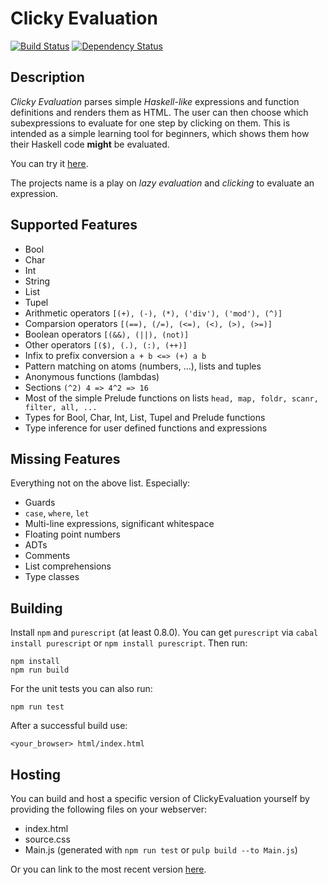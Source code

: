 # Clicky Evaluation

[![Build Status](https://travis-ci.org/srechenberger/clickyEvaluation.svg?branch=master)](https://travis-ci.org/srechenberger/clickyEvaluation)
[![Dependency Status](https://www.versioneye.com/user/projects/56b075193d82b9003761e3e6/badge.svg?style=flat)](https://www.versioneye.com/user/projects/56b075193d82b9003761e3e6)

## Description

*Clicky Evaluation* parses simple *Haskell-like* expressions and function
definitions and renders them as HTML.
The user can then choose which subexpressions to evaluate for one step by
clicking on them.
This is intended as a simple learning tool for beginners,
which shows them how their Haskell code **might** be evaluated.

You can try it [here](http://stefankoegel.github.io/clickyEvaluation/).

The projects name is a play on *lazy evaluation* and *clicking* to evaluate an expression.

## Supported Features

* Bool
* Char
* Int
* String
* List
* Tupel
* Arithmetic operators `[(+), (-), (*), ('div'), ('mod'), (^)]`
* Comparsion operators `[(==), (/=), (<=), (<), (>), (>=)]`
* Boolean operators `[(&&), (||), (not)]`
* Other operators `[($), (.), (:), (++)]`
* Infix to prefix conversion `a + b <=> (+) a b`
* Pattern matching on atoms (numbers, ...), lists and tuples
* Anonymous functions (lambdas)
* Sections `(^2) 4 => 4^2 => 16`
* Most of the simple Prelude functions on lists `head, map, foldr, scanr, filter, all, ...`
* Types for Bool, Char, Int, List, Tupel and Prelude functions
* Type inference for user defined functions and expressions

## Missing Features

Everything not on the above list. Especially:
* Guards
* `case`, `where`, `let`
* Multi-line expressions, significant whitespace
* Floating point numbers
* ADTs
* Comments
* List comprehensions
* Type classes

## Building

Install `npm` and `purescript` (at least 0.8.0).
You can get `purescript` via `cabal install purescript` or `npm install purescript`.
Then run:
```
npm install
npm run build
```
For the unit tests you can also run:
```
npm run test
```

After a successful build use:

```
<your_browser> html/index.html
```

## Hosting

You can build and host a specific version of ClickyEvaluation yourself by providing the following files on your webserver:
* index.html
* source.css
* Main.js (generated with `npm run test` or `pulp build --to Main.js`)

Or you can link to the most recent version [here](http://stefankoegel.github.io/clickyEvaluation/).
